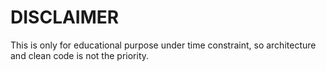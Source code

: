 # DISCLAIMER

This is only for educational purpose under time constraint, so architecture and clean code is not the priority.
